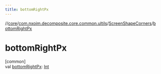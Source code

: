 ```yaml
---
title: bottomRightPx
---
```

//[core](../../../index.html)/[com.nxoim.decomposite.core.common.ultils](../index.html)/[ScreenShapeCorners](index.html)/[bottomRightPx](bottom-right-px.html)



# bottomRightPx



[common]\
val [bottomRightPx](bottom-right-px.html): [Int](https://kotlinlang.org/api/latest/jvm/stdlib/kotlin/-int/index.html)




